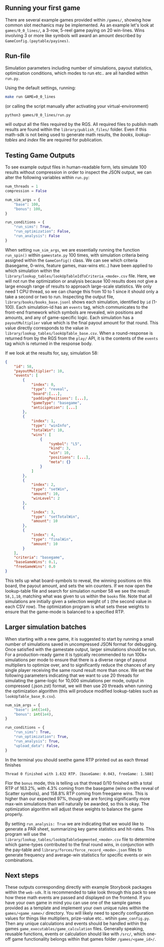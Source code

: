 ## Running your first game

There are several example games provided within `/games/`, showing how common slot mechanics may be implemented. As an example let's look at `games/0_0_lines/`, a 3-row, 5-reel game paying on 20 win-lines. Wins involving 3 or more like symbols will award an amount described by `GameConfig.(paytable/payines)`.


## Run-file

Simulation parameters including number of simulations, payout statistics, optimization conditions, which modes to run etc.. are all handled within `run.py`. 

Using the default settings, running:
```sh
make run GAME=0_0_lines
```
(or calling the script manually after activating your virtual-environment)
```sh
python3 games/0_0_lines/run.py 
```
will output all the files required by the RGS. All required files to publish math results are found within the `library/publish_files/` folder. Even if this math-sdk is not being used to generate math results, the *books*, *lookup-tables* and *index* file are required for publication. 


## Testing Game Outputs

To see example output files in human-readable form, lets simulate 100 results without compression in order to inspect the JSON output, we can alter the following variables within `run.py`:
```python
num_threads = 1
compression = False

num_sim_args = {
    "base": 100,
    "bonus": 100,
}

run_conditions = {
    "run_sims": True,
    "run_optimization": False,
    "run_analysis": False
}
```
When setting `num_sim_args`, we are essentially running the function `run_spin()` within `gamestate.py` 100 times, with simulation criteria being assigned within the `GameConfig()` class. We can see which criteria (basegame, 0-wins, feature games, max-wins etc..) have been applied to which simulation within the `library/lookup_tables/lookUpTableIdToCriteria_<mode>.csv` file. Here, we will not run the optimization or analysis because 100 results does not give a large enough range of results to approach large-scale statistics. We only need 1 CPU thread, so we can change this from 10 to 1 since it should only a take a second or two to run. Inspecting the output file, `library/books/books_base.jsonl` shows each simulation, identified by `id` (1-100). Each simulation-id has an `events` tag, which communicates to the front-end framework which symbols are revealed, win positions and amounts, and any of game-specific logic. Each simulation has a `payoutMultiplier` value which is the final payout amount for that round. This value directly corresponds to the value in `library/lookup_tables/lookUpTable_base.csv`. When a round-response is returned from by the RGS from the `play/` API, it is the contents of the `events` tag which is returned in the response body. 

If we look at the results for, say, simulation 58:
```json
{
    "id": 58,
    "payoutMultiplier": 10,
    "events": [
        {
            "index": 0,
            "type": "reveal",
            "board":[...],
            "paddingPositions": [...],
            "gameType": "basegame",
            "anticipation": [...]
        },
        {
            "index": 1,
            "type": "winInfo",
            "totalWin": 10,
            "wins": [
                {
                    "symbol": "L5",
                    "kind": 3,
                    "win": 10,
                    "positions": [...],
                    "meta": {}
                }
            ]
        },
        {
            "index": 2,
            "type": "setWin",
            "amount": 10,
            "winLevel": 2
        },
        {
            "index": 3,
            "type": "setTotalWin",
            "amount": 10
        },
        {
            "index": 4,
            "type": "finalWin",
            "amount": 10
        }
    ],
    "criteria": "basegame",
    "baseGameWins": 0.1,
    "freeGameWins": 0.0
}
```
This tells up what board-symbols to reveal, the winning positions on this board, the payout amount, and sets the win counters. If we now open the lookup-table file and search for simulation number 58 we see the result: `58,1,10`, matching what was given to us within the `books` file. Note that all simulations are initially given a selection weight of `1` (the second value in each CSV row). The optimization program is what sets these weights to ensure that the game-mode is balanced to a specified RTP.


## Larger simulation batches

When starting with a new game, it is suggested to start by running a small number of simulations saved in uncompressed JSON format for debugging. Once satisfied with the gamestate output, larger simulations should be run. For a production-ready game it is typically recommended to run 100k+ simulations per mode to ensure that there is a diverse range of payout multipliers to optimize over, and to significantly reduce the chances of any single player receiving the same round result more than once. We set the following parameters indicating that we want to use 20 threads for simulating the game-logic for 10,000 simulations per mode, output in compressed (.json.zst) format, we will then use 20 threads when running the optimization algorithm (this will produce modified lookup-tables such as `lookUpTable_base_0.csv`).

```python
num_sim_args = {
    "base": int(1e4),
    "bonus": int(1e4),
}

run_conditions = {
    "run_sims": True,
    "run_optimization": True,
    "run_analysis": True,
    "upload_data": False,
}
```

In the terminal you should seethe game RTP printed out as each thread finishes
```shell
Thread 0 finished with 1.632 RTP. [baseGame: 0.043, freeGame: 1.588]
```
Flor the `bonus` mode, this is telling us that thread 0/10 finished with a total RTP of 163.2%, with 4.3% coming from the basegame (wins on the reveal of Scatter symbols), and 158.8% RTP coming from freegame wins. This is higher than our expected 97%, though we are forcing significantly more max-win simulations than will naturally be awarded, so this is okay. The optimization algorithm will adjust these weights to balance the game properly.


By setting `run_analysis: True` we are indicating that we would like to generate a PAR sheet, summarizing key game statistics and hit-rates. This program will use the `library/lookup_tables/lookUpTableSegmented_<mode>.csv` file to determine which game-types contributed to the final round wins, in conjunction with the pay-table and `library/forces/force_record_<mode>.json` files to generate frequency and average-win statistics for specific events or win combinations.


## Next steps

These outputs corresponding directly with example Storybook packages within the `web-sdk`. It is recommended to take look through this pack to see how these math events are passed and displayed on the frontend.
If you have your own game in mind you can use one of the sample games provided as a template and implement your own unique rules within the `games/<game_name>/` directory. You will likely need to specify configuration values for things like multipliers, prize-value etc.. wtihin `game_config.py`. Then any unique calculations and events should be handled within the games `game_executables/game_calculation` files. Generally speaking, reusable functions, events or calculation should like with `/src/`, which one-off game functionality belongs within that games folder `/games/<game_id>/`.